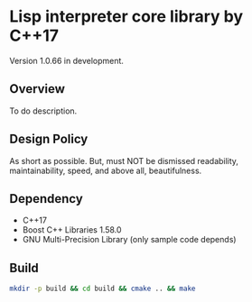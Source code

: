 # Lisp interpreter core library by C++17

Version 1.0.66 in development.

## Overview

To do description.

## Design Policy

As short as possible. But, must NOT be dismissed readability, maintainability, speed, and above all, beautifulness.

## Dependency

- C++17
- Boost C++ Libraries 1.58.0
- GNU Multi-Precision Library (only sample code depends)

## Build

``` sh
mkdir -p build && cd build && cmake .. && make
```

